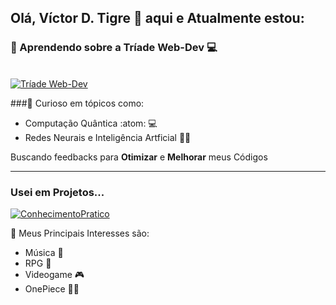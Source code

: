## Olá, Víctor D. Tigre 🐯 aqui e Atualmente estou:
### 🌱 Aprendendo sobre a Tríade Web-Dev 💻
  <br>[![Tríade Web-Dev](https://skillicons.dev/icons?i=html,css,js,react)](https://skillicons.dev)

###🤔 Curioso em tópicos como:
  - Computação Quântica :atom: :computer:	
  - Redes Neurais e Inteligência Artficial 🧠🤖
 <p>Buscando feedbacks para <strong>Otimizar</strong> e <strong>Melhorar</strong> meus Códigos</p>

***

###  Usei em Projetos...
[![ConhecimentoPratico](https://skillicons.dev/icons?i=cs,unity,php,mysql,java)](https://skillicons.dev)

💬 Meus Principais Interesses são:
  - Música 🎸
  - RPG 🎲
  - Videogame 🎮
  - OnePiece 🏴‍☠️

